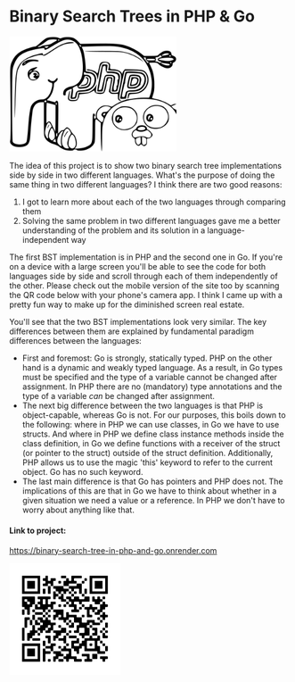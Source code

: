 
# Binary Search Trees in PHP & Go

<img src="./img.png" width="300">

The idea of this project is to show two binary search tree implementations side by side in two different languages.
What's the purpose of doing the same thing in two different languages? I think there
are two good reasons:

1. I got to learn more about each of the two languages through comparing them
2. Solving the same problem in two different languages gave me a better understanding of the problem and its solution in
   a language-independent way

The first BST implementation is in PHP and the second one in Go. If you're on a device with a large screen you'll be
able to see the code for both languages side by side and scroll through each of them
independently of the other. Please check out the mobile version of the site too by scanning the QR code below with your
phone's camera app. I think I came up with a pretty fun way to make up for the diminished screen real estate.

You'll see that the two BST implementations look very similar. The key differences between them are explained by fundamental paradigm differences
between the languages:
- First and foremost: Go is strongly, statically typed. PHP on the other hand is a dynamic and
  weakly typed language. As a result, in Go types must be specified and the type of a
  variable cannot be changed after assignment. In PHP there are no (mandatory) type annotations and the type of a variable
  *can* be changed after assignment.
- The next big difference between the two languages is that PHP is object-capable, whereas Go is not. For our purposes, this boils down to the
  following: where in PHP we can use classes, in Go we have to use structs.
  And where in PHP we define class instance methods inside the class definition, in Go we define functions with a receiver
  of the struct (or pointer to the struct) outside of the struct definition. Additionally, PHP allows us to use the magic 'this'
  keyword to refer to the current object. Go has no such keyword.
- The last main difference is that Go has pointers and PHP does not. The implications of this are that in Go we have to
  think about whether in a given situation we need a value or a reference. In PHP we don't have to worry about anything
  like that.

#### Link to project:

<a href="" target="_blank">https://binary-search-tree-in-php-and-go.onrender.com </a>

<img src="./frame.png" width="200">
